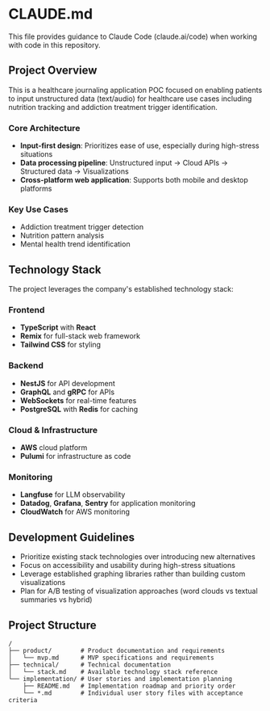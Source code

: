 # CLAUDE.md

This file provides guidance to Claude Code (claude.ai/code) when working with code in this repository.

## Project Overview

This is a healthcare journaling application POC focused on enabling patients to input unstructured data (text/audio) for healthcare use cases including nutrition tracking and addiction treatment trigger identification.

### Core Architecture
- **Input-first design**: Prioritizes ease of use, especially during high-stress situations
- **Data processing pipeline**: Unstructured input → Cloud APIs → Structured data → Visualizations
- **Cross-platform web application**: Supports both mobile and desktop platforms

### Key Use Cases
- Addiction treatment trigger detection
- Nutrition pattern analysis
- Mental health trend identification

## Technology Stack

The project leverages the company's established technology stack:

### Frontend
- **TypeScript** with **React**
- **Remix** for full-stack web framework
- **Tailwind CSS** for styling

### Backend
- **NestJS** for API development
- **GraphQL** and **gRPC** for APIs
- **WebSockets** for real-time features
- **PostgreSQL** with **Redis** for caching

### Cloud & Infrastructure
- **AWS** cloud platform
- **Pulumi** for infrastructure as code

### Monitoring
- **Langfuse** for LLM observability
- **Datadog**, **Grafana**, **Sentry** for application monitoring
- **CloudWatch** for AWS monitoring

## Development Guidelines

- Prioritize existing stack technologies over introducing new alternatives
- Focus on accessibility and usability during high-stress situations
- Leverage established graphing libraries rather than building custom visualizations
- Plan for A/B testing of visualization approaches (word clouds vs textual summaries vs hybrid)

## Project Structure

```
/
├── product/        # Product documentation and requirements
│   └── mvp.md      # MVP specifications and requirements
├── technical/      # Technical documentation
│   └── stack.md    # Available technology stack reference
└── implementation/ # User stories and implementation planning
    ├── README.md   # Implementation roadmap and priority order
    └── *.md        # Individual user story files with acceptance criteria
```